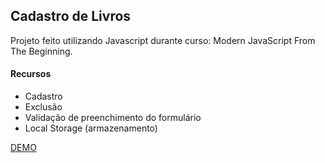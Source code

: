 ## Cadastro de Livros

Projeto feito utilizando Javascript durante curso: Modern JavaScript From The Beginning.
#### Recursos

- Cadastro
- Exclusão
- Validação de preenchimento do formulário
- Local Storage (armazenamento)

[DEMO](#)
